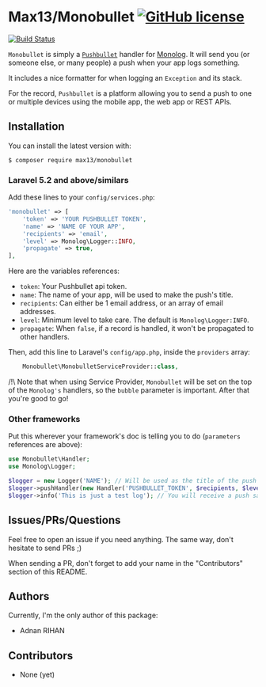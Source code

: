 # Max13/Monobullet [![GitHub license](https://img.shields.io/badge/license-MIT-blue.svg)](https://raw.githubusercontent.com/max13/Monobullet/master/LICENSE)

[![Build Status](https://travis-ci.org/Max13/Monobullet.svg?branch=master)](https://travis-ci.org/Max13/Monobullet)

`Monobullet` is simply a [`Pushbullet`](http://pushbullet.com) handler for [Monolog](https://github.com/Seldaek/monolog). It will send you (or someone else, or many people) a push when your app logs something.

It includes a nice formatter for when logging an `Exception` and its stack.

For the record, `Pushbullet` is a platform allowing you to send a push to one or multiple devices using the mobile app, the web app or REST APIs.


## Installation

You can install the latest version with:

    $ composer require max13/monobullet


### Laravel 5.2 and above/similars

Add these lines to your `config/services.php`:

```php
'monobullet' => [
    'token' => 'YOUR PUSHBULLET TOKEN',
    'name' => 'NAME OF YOUR APP',
    'recipients' => 'email',
    'level' => Monolog\Logger::INFO,
    'propagate' => true,
],
```

Here are the variables references:

* `token`: Your Pushbullet api token.
* `name`: The name of your app, will be used to make the push's title.
* `recipients`: Can either be 1 email address, or an array of email addresses.
* `level`: Minimum level to take care. The default is `Monolog\Logger:INFO`.
* `propagate`: When `false`, if a record is handled, it won't be propagated to other handlers.

Then, add this line to Laravel's `config/app.php`, inside the `providers` array:

```php
    Monobullet\MonobulletServiceProvider::class,
```

/!\ Note that when using Service Provider, `Monobullet` will be set on the top of the `Monolog's` handlers, so the `bubble` parameter is important. After that you're good to go!

### Other frameworks

Put this wherever your framework's doc is telling you to do (`parameters` references are above):

```php
use Monobullet\Handler;
use Monolog\Logger;

$logger = new Logger('NAME'); // Will be used as the title of the push
$logger->pushHandler(new Handler('PUSHBULLET_TOKEN', $recipients, $level = Logger::INFO, $bubble = false));
$logger->info('This is just a test log'); // You will receive a push saying this content
```

## Issues/PRs/Questions

Feel free to open an issue if you need anything. The same way, don't hesitate to send PRs ;)

When sending a PR, don't forget to add your name in the "Contributors" section of this README.

## Authors

Currently, I'm the only author of this package:

* Adnan RIHAN

## Contributors

* None (yet)
